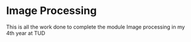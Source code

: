 # Image Processing
 This is all the work done to complete the module Image processing in my 4th year at TUD
